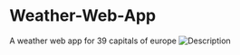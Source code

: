 # Weather-Web-App
A weather web app for 39 capitals of europe
![Description](/Desktop-UI-weather-web-app)
